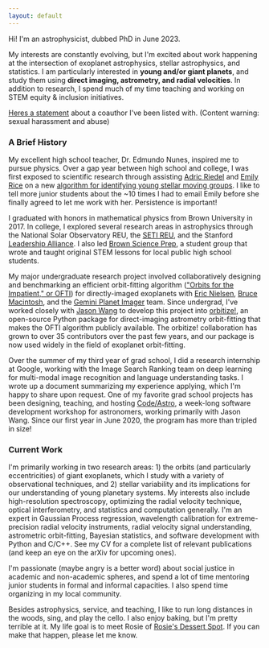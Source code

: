 ```yaml
---
layout: default
---
```


Hi! I'm an astrophysicist, dubbed PhD in June 2023. 

My interests are constantly evolving, but I'm excited about work happening at the intersection of exoplanet astrophysics, stellar astrophysics, and statistics. I am particularly interested in **young and/or giant planets**, and study them using **direct imaging, astrometry, and radial velocities**. In addition to research, I spend much of my time teaching and working on STEM equity & inclusion initiatives.

<a href="./statement.html">Heres a statement</a> about a coauthor I've been listed with. (Content warning: sexual harassment and abuse)


### A Brief History

My excellent high school teacher, Dr. Edmundo Nunes, inspired me to pursue physics. Over a gap year between high school and college, I was first exposed to scientific research through assisting [Adric Riedel](https://adricriedel.com/about-me.html) and [Emily Rice](https://www.amnh.org/research/staff-directory/emily-l-rice) on a new [algorithm for identifying young stellar moving groups](https://www.google.com/url?q=http%3A%2F%2Fadsabs.harvard.edu%2Fabs%2F2017AJ....153...95R&sa=D). I like to tell more junior students about the ~10 times I had to email Emily before she finally agreed to let me work with her. Persistence is important! 

I graduated with honors in mathematical physics from Brown University in 2017. In college, I explored several research areas in astrophysics through the National Solar Observatory REU, the [SETI REU](https://www.seti.org/research-experience-undergraduates), and the Stanford [Leadership Alliance](https://www.google.com/url?q=https%3A%2F%2Fwww.theleadershipalliance.org%2F&sa=D). I also led [Brown Science Prep](https://sites.google.com/brown.edu/bsp/what-we-do), a student group that wrote and taught original STEM lessons for local public high school students. 

My major undergraduate research project involved collaboratively designing and benchmarking an efficient orbit-fitting algorithm (["Orbits for the Impatient," or OFTI](https://arxiv.org/abs/1703.10653)) for directly-imaged exoplanets with [Eric Nielsen](https://astro.nmsu.edu/directory/eric-nielsen.html), [Bruce Macintosh](https://www.astro.ucsc.edu/faculty/index.php?uid=bamacint), and the [Gemini Planet Imager](http://planetimager.org/) team. Since undergrad, I've worked closely with [Jason Wang](https://jasonwang.space/#home) to develop this project into [orbitize!](https://orbitize.readthedocs.io/en/latest/), an open-source Python package for direct-imaging astrometry orbit-fitting that makes the OFTI algorithm publicly available. The orbitize! collaboration has grown to over 35 contributors over the past few years, and our package is now used widely in the field of exoplanet orbit-fitting.

Over the summer of my third year of grad school, I did a research internship at Google, working with the Image Search Ranking team on deep learning for multi-modal image recognition and language understanding tasks. I wrote up a document summarizing my experience applying, which I'm happy to share upon request.
One of my favorite grad school projects has been designing, teaching, and hosting [Code/Astro](https://semaphorep.github.io/codeastro/), a week-long software development workshop for astronomers, working primarily with Jason Wang. Since our first year in June 2020, the program has more than tripled in size!

### Current Work

I'm primarily working in two research areas: 1) the orbits (and particularly eccentricities) of giant exoplanets, which I study with a variety of observational techniques, and 2) stellar variability and its implications for our understanding of young planetary systems. My interests also include high-resolution spectroscopy, optimizing the radial velocity technique, optical interferometry, and statistics and computation generally. I'm an expert in Gaussian Process regression, wavelength calibration for extreme-precision radial velocity instruments, radial velocity signal understanding, astrometric orbit-fitting, Bayesian statistics, and software development with Python and C/C++. See my CV for a complete list of relevant publications (and keep an eye on the arXiv for upcoming ones).

I'm passionate (maybe angry is a better word) about social justice in academic and non-academic spheres, and spend a lot of time mentoring junior students in formal and informal capacities. I also spend time organizing in my local community.

Besides astrophysics, service, and teaching, I like to run long distances in the woods, sing, and play the cello. I also enjoy baking, but I'm pretty terrible at it. My life goal is to meet Rosie of [Rosie's Dessert Spot](https://www.youtube.com/channel/UCgb5iuoTbltGVJk4bUKtSZQ). If you can make that happen, please let me know.

